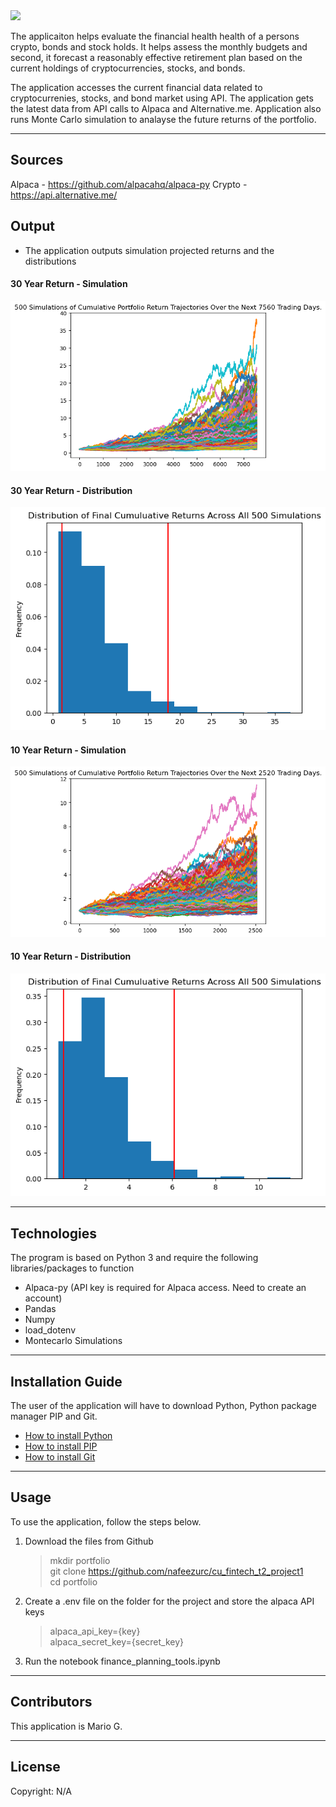 

<img src="./Images/portfolio.png">


The applicaiton helps evaluate the financial health health of a persons crypto, bonds and stock holds. It helps assess the monthly budgets and second, it forecast a reasonably effective retirement plan based on the current holdings of cryptocurrencies, stocks, and bonds. 


The application accesses the current financial data related to cryptocurrenies, stocks, and bond market using API. The application gets the latest data from API calls to Alpaca and Alternative.me. Application also runs Monte Carlo simulation to analayse the future returns of the portfolio.

---


## Sources

Alpaca - https://github.com/alpacahq/alpaca-py 
Crypto - https://api.alternative.me/


## Output

- The application outputs simulation projected returns and the distributions


#### 30 Year Return - Simulation
<img src="./Images/30_Year_Simulation.png">

#### 30 Year Return - Distribution
<img src="./Images/30_Year_Distribution.png">


#### 10 Year Return - Simulation
<img src="./Images/10_Year_Simulation.png">

#### 10 Year Return - Distribution
<img src="./Images/10_Year_Distribution.png">

---

## Technologies

The program is based on Python 3 and require the following libraries/packages to function


- Alpaca-py (API key is required for Alpaca access. Need to create an account)
- Pandas
- Numpy
- load_dotenv
- Montecarlo Simulations

---

## Installation Guide

The user of the application will have to download Python,   Python package manager PIP and Git.

   - [How to install Python](https://www.python.org/downloads/) 
   - [How to install PIP ](https://pip.pypa.io/en/stable/installation/) 
   - [How to install Git ](https://git-scm.com/book/en/v2/Getting-Started-Installing-Git) 
   
   

---

## Usage

To use the application, follow the steps below.

1. Download the files from Github
    > mkdir portfolio <br>
    > git clone https://github.com/nafeezurc/cu_fintech_t2_project1<br>
    > cd portfolio

2.  Create a .env file on the folder for the project and store the alpaca API keys
    > alpaca_api_key={key} <br>
    > alpaca_secret_key={secret_key} <br>
   
3. Run the notebook finance_planning_tools.ipynb


---

## Contributors

This application is Mario G.

---

## License

Copyright: N/A
